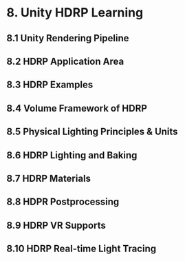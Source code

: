 # 8. Unity HDRP Learning

## 8.1 Unity Rendering Pipeline

## 8.2 HDRP Application Area

## 8.3 HDRP Examples

## 8.4 Volume Framework of HDRP

## 8.5 Physical Lighting Principles & Units

## 8.6 HDRP Lighting and Baking

## 8.7 HDRP Materials

## 8.8 HDPR Postprocessing

## 8.9 HDRP VR Supports

## 8.10 HDRP Real-time Light Tracing
